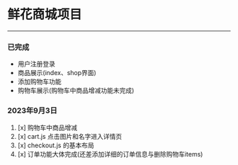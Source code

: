 # 鲜花商城项目

---

### 已完成

- 用户注册登录
- 商品展示(index、shop界面)
- 添加购物车功能
- 购物车展示(购物车中商品增减功能未完成)

### 2023年9月3日

1. [x] 购物车中商品增减
2. [x] cart.js 点击图片和名字进入详情页
3. [x] checkout.js 的基本布局
4. [x] 订单功能大体完成(还差添加详细的订单信息与删除购物车items)